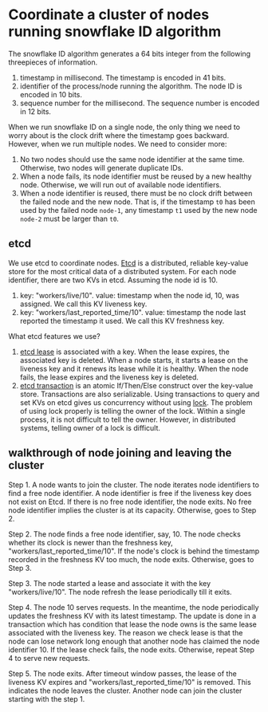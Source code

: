 # Coordinate a cluster of nodes running snowflake ID algorithm

The snowflake ID algorithm generates a 64 bits integer from the following threepieces of information. 
1. timestamp in millisecond. The timestamp is encoded in 41 bits. 
2. identifier of the process/node running the algorithm. The node ID is encoded in 10 bits.
3. sequence number for the millisecond. The sequence number is encoded in 12 bits.

When we run snowflake ID on a single node, the only thing we need to worry about is the clock drift where the timestamp goes backward. However, when we run multiple nodes. We need to consider more:
1. No two nodes should use the same node identifier at the same time. Otherwise, two nodes will generate duplicate IDs.
2. When a node fails, its node identifier must be reused by a new healthy node. Otherwise, we will run out of available node identifiers. 
3. When a node identifier is reused, there must be no clock drift between the failed node and the new node. That is, if the timestamp `t0` has been used by the failed node `node-1`, any timestamp `t1` used by the new node 
`node-2` must be larger than `t0`. 

## etcd
We use etcd to coordinate nodes. [Etcd](https://etcd.io/) is a distributed, reliable key-value store for the most critical data of a distributed system. 
For each node identifier, there are two KVs in etcd. Assuming the node id is 10.
1. key: "workers/live/10". value: timestamp when the node id, 10, was assigned. We call this KV liveness key. 
2. key: "workers/last_reported_time/10". value: timestamp the node last reported the timestamp it used. We call this KV freshness key.

What etcd features we use?
1. [etcd lease](https://etcd.io/docs/v3.5/learning/api/#lease-api) is associated with a key. When the lease expires, the associated key is deleted. When a node starts, it starts a lease on the liveness key and it renews its lease while it is healthy. 
When the node fails, the lease expires and the liveness key is deleted. 
1. [etcd transaction](https://etcd.io/docs/v3.5/learning/api/#transaction) is an atomic If/Then/Else construct over the key-value store. Transactions are also serializable. Using transactions to query and set KVs on etcd gives us concurrency without using [lock](https://etcd.io/docs/v3.5/dev-guide/api_concurrency_reference_v3/). 
The problem of using lock properly is telling the owner of the lock. Within a single process, it is not difficult to tell the owner. However, in distributed systems, telling owner of a lock is difficult. 

## walkthrough of node joining and leaving the cluster
Step 1. A node wants to join the cluster. The node iterates node identifiers to find a free node identifier. A node identifier is free if the liveness key does not exist on Etcd. If there is no free node identifier, the node exits. No free node identifier implies the cluster is at its capacity. Otherwise, goes to Step 2. 

Step 2. The node finds a free node identifier, say, 10. The node checks whether its clock is newer than the freshness key, "workers/last_reported_time/10". If the node's clock is behind the timestamp recorded in the freshness KV too much, the node exits. Otherwise, goes to Step 3.

Step 3. The node started a lease and associate it with the key "workers/live/10". The node refresh the lease periodically till it exits. 

Step 4. The node 10 serves requests. In the meantime, the node periodically updates the freshness KV with its latest timestamp. The update is done in a transaction which has condition that lease the node owns is the same lease associated with the liveness key. 
The reason we check lease is that the node can lose network long enough that another node has claimed the node identifier 10. If the lease check fails, the node exits. Otherwise, repeat Step 4 to serve new requests. 

Step 5. The node exits. After timeout window passes, the lease of the liveness KV expires and "workers/last_reported_time/10" is removed. This indicates the node leaves the cluster. Another node can join the cluster starting with the step 1. 
 